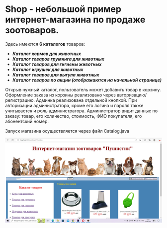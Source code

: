 # Shop - небольшой пример интернет-магазина по продаже зоотоваров.
Здесь имеются **6 каталогов** товаров:
* ***Каталог кормов для животных***
* ***Каталог товаров груминга для животных***
* ***Каталог товаров для гигиены животных***
* ***Каталог игрушек для животных***
* ***Каталог товаров для выгула животных***
* ***Каталог товаров по акции (отображаются на начальной странице)***

Открыв нужный каталог, пользователь может добавить товар в корзину. Оформление заказа из корзины реализовано через авторизацию/регистрацию. 
Админка реализована отдельной кнопкой. При авторизации администратора, кроме его логина и пароля также учитывается и роль администратора. 
Администратор видит данные по заказу: товар, его количество, стоимость, ФИО покупателя, его абонентский номер.

Запуск магазина осуществляется через файл Catalog.java

![Превъю сайта](https://github.com/d-gayazov/Shop/blob/master/petShopV2/ShopImage.jpg?raw=true)
